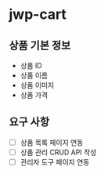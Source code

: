 # jwp-cart

## 상품 기본 정보
- 상품 ID
- 상품 이름
- 상품 이미지
- 상품 가격

## 요구 사항

- [ ] 상품 목록 페이지 연동
- [ ] 상품 관리 CRUD API 작성
- [ ] 관리자 도구 페이지 연동